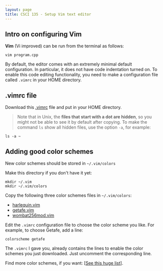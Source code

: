 ```yaml
---
layout: page
title: CSCI 135 - Setup Vim text editor
---
```


## Intro on configuring Vim

**Vim** (Vi improved) can be run from the terminal as follows:

    vim program.cpp

By default, the editor comes with an extremely minimal default configuration.
In particular, it does not have code indentation turned on. 
To enable this code editing functionality, you need to make a configuration file called `.vimrc` in your HOME directory.

## .vimrc file

Download this [.vimrc](https://gist.githubusercontent.com/a-nikolaev/a8bfc7988319944608b57f06df2376ea/raw/7d34f82b9e3df690899c856c8210d3c7530aef11/.vimrc) file and put in your HOME directory.

>   Note that in Unix, the **files that start with a dot are hidden**, so you might not be able to see it by default
    after copying. To make the command `ls` show all hidden files,
    use the option `-a`, for example:

> 
    ls -a ~

## Adding good color schemes 
New color schemes should be stored in `~/.vim/colors`

Make this directory if you don't have it yet:

    mkdir ~/.vim
    mkdir ~/.vim/colors

Copy the following three color schemes files in `~/.vim/colors`:   

  * [harlequin.vim](https://raw.githubusercontent.com/nielsmadan/harlequin/master/colors/harlequin.vim)
  * [getafe.vim](https://raw.githubusercontent.com/larssmit/vim-getafe/master/colors/getafe.vim)
  * [wombat256mod.vim](https://raw.githubusercontent.com/michalbachowski/vim-wombat256mod/master/colors/wombat256mod.vim)

Edit the `.vimrc` configuration file to choose the color scheme you like. For example, to choose Getafe, add a line:

    colorscheme getafe

The `.vimrc` I gave you, already contains the lines to enable the color schemes you just downloaded. Just uncomment the corresponding line.

Find more color schemes, if you want: \[[See this huge list](http://vimcolors.com/)\].
